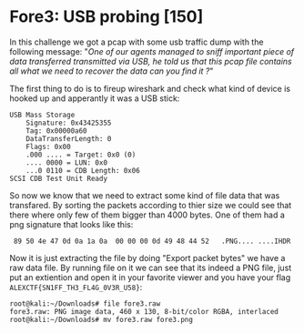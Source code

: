 # Fore3: USB probing [150]
In this challenge we got a pcap with some usb traffic dump with the following message:
"*One of our agents managed to sniff important piece of data transferred transmitted via USB, he told us that this pcap file contains all what we need to recover the data can you find it ?*"

The first thing to do is to fireup wireshark and check  what kind of device is hooked up and apperantly it was a USB stick:
```
USB Mass Storage
    Signature: 0x43425355
    Tag: 0x00000a60
    DataTransferLength: 0
    Flags: 0x00
    .000 .... = Target: 0x0 (0)
    .... 0000 = LUN: 0x0
    ...0 0110 = CDB Length: 0x06
SCSI CDB Test Unit Ready
```
So now we know that we need to extract some kind of file data that was transfared. By sorting the packets according to thier size we could see that there where only few of them bigger than 4000 bytes. One of them had a png signature that looks like this:
```
 89 50 4e 47 0d 0a 1a 0a  00 00 00 0d 49 48 44 52   .PNG.... ....IHDR
```
Now it is just extracting the file by doing "Export packet bytes" we have a raw data file. By running file on it we can see that its indeed a PNG file, just put an extiention and open it in your favorite viewer and you have your flag `ALEXCTF{SN1FF_TH3_FL4G_0V3R_U58}`:

```console
root@kali:~/Downloads# file fore3.raw 
fore3.raw: PNG image data, 460 x 130, 8-bit/color RGBA, interlaced
root@kali:~/Downloads# mv fore3.raw fore3.png
```